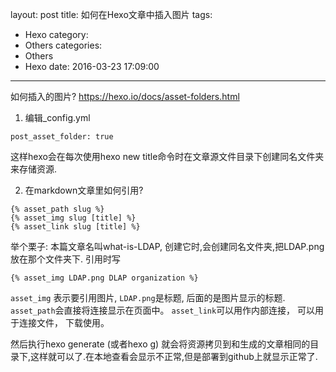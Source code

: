 layout: post
title: 如何在Hexo文章中插入图片
tags:
  - Hexo
category:
  - Others
categories:
  - Others
  - Hexo
date: 2016-03-23 17:09:00
---
如何插入的图片?
https://hexo.io/docs/asset-folders.html

1. 编辑_config.yml

```post_asset_folder: true```

这样hexo会在每次使用hexo new title命令时在文章源文件目录下创建同名文件夹来存储资源.

2. 在markdown文章里如何引用?

```
{% asset_path slug %}
{% asset_img slug [title] %}
{% asset_link slug [title] %}
```

举个栗子:
本篇文章名叫what-is-LDAP, 创建它时,会创建同名文件夹,把LDAP.png放在那个文件夹下.
引用时写 

```
{% asset_img LDAP.png DLAP organization %}
```

`asset_img` 表示要引用图片, `LDAP.png`是标题, 后面的是图片显示的标题. `asset_path`会直接将连接显示在页面中。 `asset_link`可以用作内部连接， 可以用于连接文件， 下载使用。

然后执行hexo generate (或者hexo g)
就会将资源拷贝到和生成的文章相同的目录下,这样就可以了.在本地查看会显示不正常,但是部署到github上就显示正常了.